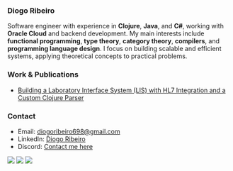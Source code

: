 ### Diogo Ribeiro

Software engineer with experience in **Clojure**, **Java**, and **C#**, working with **Oracle Cloud** and backend development. My main interests include **functional programming**, **type theory**, **category theory**, **compilers**, and **programming language design**. I focus on building scalable and efficient systems, applying theoretical concepts to practical problems.  

### Work & Publications  

- [Building a Laboratory Interface System (LIS) with HL7 Integration and a Custom Clojure Parser](https://medium.com/@diogoribeiro698/building-a-laboratory-interface-system-lis-with-hl7-integration-and-a-custom-clojure-parser-f931546902ce)  

### Contact  

- Email: [diogoribeiro698@gmail.com](mailto:diogoribeiro698@gmail.com)  
- LinkedIn: [Diogo Ribeiro](https://www.linkedin.com/in/diogo-ribeiro-3864b721a/)  
- Discord: [Contact me here](https://discord.com/channels/@me)
  
<div>
<a href="https://discord.com/channels/@me" target="_blank"><img src="https://img.shields.io/badge/Discord-7289DA?style=for-the-badge&logo=discord&logoColor=white" target="_blank"></a> 
<a href = "mailto:diogoribeiro698@gmail.com"><img src="https://img.shields.io/badge/-Gmail-%23333?style=for-the-badge&logo=gmail&logoColor=white" target="_blank"></a>
<a href="https://www.linkedin.com/in/diogo-ribeiro-3864b721a/" target="_blank"><img src="https://img.shields.io/badge/-LinkedIn-%230077B5?style=for-the-badge&logo=linkedin&logoColor=white" target="_blank"></a> 
</div>
